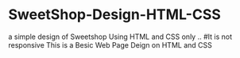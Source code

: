 # SweetShop-Design-HTML-CSS
a simple design of Sweetshop Using HTML and CSS only .. #It is not responsive
This is a Besic Web Page Deign on HTML and CSS 
